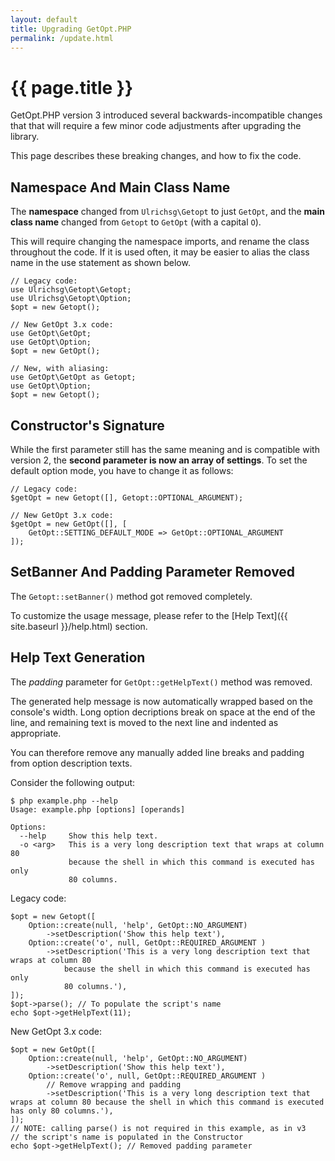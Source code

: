 ```yaml
---
layout: default
title: Upgrading GetOpt.PHP
permalink: /update.html
---
```

# {{ page.title }}

GetOpt.PHP version 3 introduced several backwards-incompatible changes that
that will require a few minor code adjustments after upgrading the library.

This page describes these breaking changes, and how to fix the code.

## Namespace And Main Class Name

The **namespace** changed from `Ulrichsg\Getopt` to just `GetOpt`, and
the **main class name** changed from `Getopt` to `GetOpt` (with a capital `O`).

This will require changing the namespace imports, and rename the class throughout the code.
If it is used often, it may be easier to alias the class name in the use statement
as shown below.

```php?start_inline=true
// Legacy code:
use Ulrichsg\Getopt\Getopt;
use Ulrichsg\Getopt\Option;
$opt = new Getopt();

// New GetOpt 3.x code:
use GetOpt\GetOpt;
use GetOpt\Option;
$opt = new GetOpt();

// New, with aliasing:
use GetOpt\GetOpt as Getopt;
use GetOpt\Option;
$opt = new Getopt();
```

## Constructor's Signature

While the first parameter still has the same meaning and is compatible with version 2,
the **second parameter is now an array of settings**.
To set the default option mode, you have to change it as follows:

```php?start_inline=true
// Legacy code:
$getOpt = new Getopt([], Getopt::OPTIONAL_ARGUMENT);

// New GetOpt 3.x code:
$getOpt = new GetOpt([], [
    GetOpt::SETTING_DEFAULT_MODE => GetOpt::OPTIONAL_ARGUMENT
]);
```

## SetBanner And Padding Parameter Removed

The `Getopt::setBanner()` method got removed completely.

To customize the usage message, please refer to the [Help Text]({{ site.baseurl }}/help.html) section.

## Help Text Generation

The _padding_ parameter for `GetOpt::getHelpText()` method was removed.

The generated help message is now automatically wrapped based on the console's width.
Long option decriptions break on space at the end of the line, and
remaining text is moved to the next line and indented as appropriate.

You can therefore remove any manually added line breaks and padding from
option description texts.

Consider the following output:
```console
$ php example.php --help
Usage: example.php [options] [operands]

Options:
  --help     Show this help text.
  -o <arg>   This is a very long description text that wraps at column 80
             because the shell in which this command is executed has only
             80 columns.
```

Legacy code:
```php?start_inline=true
$opt = new Getopt([
    Option::create(null, 'help', GetOpt::NO_ARGUMENT)
        ->setDescription('Show this help text'),
    Option::create('o', null, GetOpt::REQUIRED_ARGUMENT )
        ->setDescription('This is a very long description text that wraps at column 80
            because the shell in which this command is executed has only
            80 columns.'),
]);
$opt->parse(); // To populate the script's name
echo $opt->getHelpText(11);
```

New GetOpt 3.x code:
```php?start_inline=true
$opt = new GetOpt([
    Option::create(null, 'help', GetOpt::NO_ARGUMENT)
        ->setDescription('Show this help text'),
    Option::create('o', null, GetOpt::REQUIRED_ARGUMENT )
        // Remove wrapping and padding
        ->setDescription('This is a very long description text that wraps at column 80 because the shell in which this command is executed has only 80 columns.'),
]);
// NOTE: calling parse() is not required in this example, as in v3
// the script's name is populated in the Constructor
echo $opt->getHelpText(); // Removed padding parameter
```
